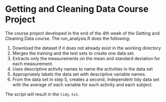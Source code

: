 # Getting and Cleaning Data Course Project

The course project developed in the end of the 4th week of the Getting and Cleaning Data course.
The run_analysis.R does the following:

1. Download the dataset if it does not already exist in the working directory
2. Merges the training and the test sets to create one data set.
3. Extracts only the measurements on the mean and standard deviation for each measurement.
4. Uses descriptive activity names to name the activities in the data set
5. Appropriately labels the data set with descriptive variable names.
6. From the data set in step 5, creates a second, independent tidy data set with the average of each variable for each activity and each subject.

The script will result in the `tidy.txt`.